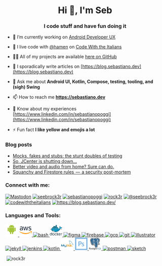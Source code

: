 <h1 align="center">Hi 👋, I'm Seb</h1>
<h3 align="center">I code stuff and have fun doing it</h3>

- 🔭 I’m currently working on [Android Developer UX](https://d.android.com)

- 🤌 I live code with [@hamen](https://github.com/hamen) on [Code With the Italians](https://codewiththeitalians.it)

- 👨‍💻 All of my projects are available [here on GitHub](https://github.com/rock3r?tab=repositories)

- 📝 I sporadically write articles on [https://blog.sebastiano.dev](https://blog.sebastiano.dev)

- 💬 Ask me about **Android UI, Kotlin, Compose, testing, tooling, and (sigh) Swing**

- 📫 How to reach me **https://sebastiano.dev**

- 📄 Know about my experiences [https://www.linkedin.com/in/sebastianopoggi](https://www.linkedin.com/in/sebastianopoggi)

- ⚡ Fun fact **I like yellow and emojis a lot**

### Blog posts
<!-- BLOG-POST-LIST:START -->
- [Mocks, fakes and stubs: the stunt doubles of testing](https://blog.sebastiano.dev/test-doubles-mocks-stubs-fakes/)
- [So, JCenter is shutting down...](https://blog.sebastiano.dev/so-jcenter-is-shutting-down/)
- [Better video and audio from home? Sure can do.](https://blog.sebastiano.dev/better-video-and-audio-sure-can-do/)
- [Squanchy and Firestore rules  —  a security post-mortem](https://blog.sebastiano.dev/squanchy-and-firestore-rules-a-security-post-mortem/)
<!-- BLOG-POST-LIST:END -->

<h3 align="left">Connect with me:</h3>
<p align="left">
<a href="https://androiddev.social/@seb" target="blank"><img align="center" src="https://cdn.jsdelivr.net/npm/simple-icons@3.0.1/icons/mastodon.svg" alt="Mastodon" height="30" width="40" /></a>
<a href="https://twitter.com/seebrock3r" target="blank"><img align="center" src="https://raw.githubusercontent.com/rahuldkjain/github-profile-readme-generator/master/src/images/icons/Social/twitter.svg" alt="seebrock3r" height="30" width="40" /></a>
<a href="https://linkedin.com/in/sebastianopoggi" target="blank"><img align="center" src="https://raw.githubusercontent.com/rahuldkjain/github-profile-readme-generator/master/src/images/icons/Social/linked-in-alt.svg" alt="sebastianopoggi" height="30" width="40" /></a>
<a href="https://stackoverflow.com/users/rock3r" target="blank"><img align="center" src="https://raw.githubusercontent.com/rahuldkjain/github-profile-readme-generator/master/src/images/icons/Social/stack-overflow.svg" alt="rock3r" height="30" width="40" /></a>
<a href="https://medium.com/@seebrock3r" target="blank"><img align="center" src="https://raw.githubusercontent.com/rahuldkjain/github-profile-readme-generator/master/src/images/icons/Social/medium.svg" alt="@seebrock3r" height="30" width="40" /></a>
<a href="https://www.youtube.com/c/codewiththeitalians" target="blank"><img align="center" src="https://raw.githubusercontent.com/rahuldkjain/github-profile-readme-generator/master/src/images/icons/Social/youtube.svg" alt="codewiththeitalians" height="30" width="40" /></a>
<a href="https://blog.sebastiano.dev/" target="blank"><img align="center" src="https://raw.githubusercontent.com/rahuldkjain/github-profile-readme-generator/master/src/images/icons/Social/rss.svg" alt="https://blog.sebastiano.dev/" height="30" width="40" /></a>
</p>

<h3 align="left">Languages and Tools:</h3>
<p align="left"> <a href="https://developer.android.com" target="_blank"> <img src="https://raw.githubusercontent.com/devicons/devicon/master/icons/android/android-original-wordmark.svg" alt="android" width="40" height="40"/> </a> <a href="https://aws.amazon.com" target="_blank"> <img src="https://raw.githubusercontent.com/devicons/devicon/master/icons/amazonwebservices/amazonwebservices-original-wordmark.svg" alt="aws" width="40" height="40"/> </a> <a href="https://www.gnu.org/software/bash/" target="_blank"> <img src="https://www.vectorlogo.zone/logos/gnu_bash/gnu_bash-icon.svg" alt="bash" width="40" height="40"/> </a> <a href="https://www.docker.com/" target="_blank"> <img src="https://raw.githubusercontent.com/devicons/devicon/master/icons/docker/docker-original-wordmark.svg" alt="docker" width="40" height="40"/> </a> <a href="https://www.figma.com/" target="_blank"> <img src="https://www.vectorlogo.zone/logos/figma/figma-icon.svg" alt="figma" width="40" height="40"/> </a> <a href="https://firebase.google.com/" target="_blank"> <img src="https://www.vectorlogo.zone/logos/firebase/firebase-icon.svg" alt="firebase" width="40" height="40"/> </a> <a href="https://cloud.google.com" target="_blank"> <img src="https://www.vectorlogo.zone/logos/google_cloud/google_cloud-icon.svg" alt="gcp" width="40" height="40"/> </a> <a href="https://git-scm.com/" target="_blank"> <img src="https://www.vectorlogo.zone/logos/git-scm/git-scm-icon.svg" alt="git" width="40" height="40"/> </a> <a href="https://www.adobe.com/in/products/illustrator.html" target="_blank"> <img src="https://www.vectorlogo.zone/logos/adobe_illustrator/adobe_illustrator-icon.svg" alt="illustrator" width="40" height="40"/> </a> <a href="https://jekyllrb.com/" target="_blank"> <img src="https://www.vectorlogo.zone/logos/jekyllrb/jekyllrb-icon.svg" alt="jekyll" width="40" height="40"/> </a> <a href="https://www.jenkins.io" target="_blank"> <img src="https://www.vectorlogo.zone/logos/jenkins/jenkins-icon.svg" alt="jenkins" width="40" height="40"/> </a> <a href="https://kotlinlang.org" target="_blank"> <img src="https://www.vectorlogo.zone/logos/kotlinlang/kotlinlang-icon.svg" alt="kotlin" width="40" height="40"/> </a> <a href="https://www.mysql.com/" target="_blank"> <img src="https://raw.githubusercontent.com/devicons/devicon/master/icons/mysql/mysql-original-wordmark.svg" alt="mysql" width="40" height="40"/> </a> <a href="https://www.photoshop.com/en" target="_blank"> <img src="https://raw.githubusercontent.com/devicons/devicon/master/icons/photoshop/photoshop-line.svg" alt="photoshop" width="40" height="40"/> </a> <a href="https://www.postgresql.org" target="_blank"> <img src="https://raw.githubusercontent.com/devicons/devicon/master/icons/postgresql/postgresql-original-wordmark.svg" alt="postgresql" width="40" height="40"/> </a> <a href="https://postman.com" target="_blank"> <img src="https://www.vectorlogo.zone/logos/getpostman/getpostman-icon.svg" alt="postman" width="40" height="40"/> </a> <a href="https://www.sketch.com/" target="_blank"> <img src="https://www.vectorlogo.zone/logos/sketchapp/sketchapp-icon.svg" alt="sketch" width="40" height="40"/> </a> </p>

<p>&nbsp;<img align="center" src="https://github-readme-stats.vercel.app/api?username=rock3r&show_icons=true&locale=en" alt="rock3r" /></p>

